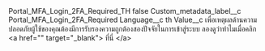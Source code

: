 <?xml version="1.0" encoding="UTF-8"?>
<CustomMetadata xmlns="http://soap.sforce.com/2006/04/metadata" xmlns:xsi="http://www.w3.org/2001/XMLSchema-instance" xmlns:xsd="http://www.w3.org/2001/XMLSchema">
    <label>Portal_MFA_Login_2FA_Required_TH</label>
    <protected>false</protected>
    <values>
        <field>Custom_metadata_label__c</field>
        <value xsi:type="xsd:string">Portal_MFA_Login_2FA_Required</value>
    </values>
    <values>
        <field>Language__c</field>
        <value xsi:type="xsd:string">th</value>
    </values>
    <values>
        <field>Value__c</field>
        <value xsi:type="xsd:string">เพื่อเหตุผลด้านความปลอดภัยผู้ใช้ของคุณต้องมีการรับรองความถูกต้องสองปัจจัยในการเข้าสู่ระบบ ลองดูว่าทำไมเมื่อคลิก &lt;a href=&quot;&quot; target=&quot;_blank&quot;&gt; ที่นี่ &lt;/a&gt;</value>
    </values>
</CustomMetadata>
